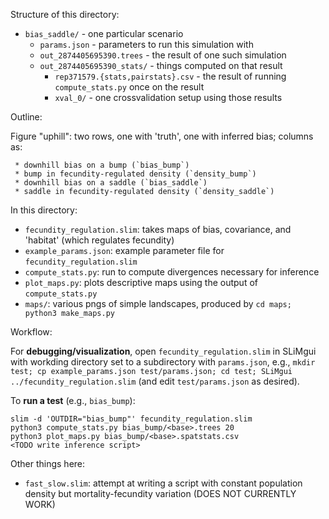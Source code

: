 Structure of this directory:

- `bias_saddle/` - one particular scenario
    * `params.json` - parameters to run this simulation with
    * `out_2874405695390.trees` - the result of one such simulation
    * `out_2874405695390_stats/` - things computed on that result
        - `rep371579.{stats,pairstats}.csv` - the result of running `compute_stats.py` once on the result
        - `xval_0/` - one crossvalidation setup using those results

Outline:

Figure "uphill": two rows, one with 'truth', one with inferred bias;
    columns as:

     * downhill bias on a bump (`bias_bump`)
     * bump in fecundity-regulated density (`density_bump`)
     * downhill bias on a saddle (`bias_saddle`)
     * saddle in fecundity-regulated density (`density_saddle`)


In this directory:

- `fecundity_regulation.slim`: takes maps of bias, covariance, and 'habitat' (which regulates fecundity)
- `example_params.json`: example parameter file for `fecundity_regulation.slim`
- `compute_stats.py`: run to compute divergences necessary for inference
- `plot_maps.py`: plots descriptive maps using the output of `compute_stats.py`
- `maps/`: various pngs of simple landscapes, produced by `cd maps; python3 make_maps.py`

Workflow:

For **debugging/visualization**, open `fecundity_regulation.slim` in SLiMgui
with workding directory set to a subdirectory with `params.json`,
e.g., `mkdir test; cp example_params.json test/params.json; cd test; SLiMgui ../fecundity_regulation.slim`
(and edit `test/params.json` as desired).

To **run a test** (e.g., `bias_bump`):
```
slim -d 'OUTDIR="bias_bump"' fecundity_regulation.slim
python3 compute_stats.py bias_bump/<base>.trees 20
python3 plot_maps.py bias_bump/<base>.spatstats.csv
<TODO write inference script>
```

Other things here:

- `fast_slow.slim`: attempt at writing a script with constant population density but mortality-fecundity variation (DOES NOT CURRENTLY WORK)
